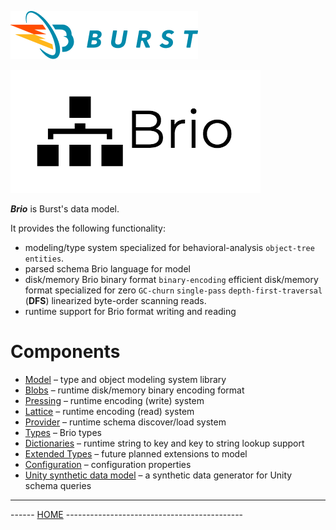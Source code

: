 ![Burst](../documentation/burst_h_small.png "")


![Brio](./doc/brio.png "")

___Brio___ is Burst's data model.

It provides the following functionality:

* modeling/type system specialized for
behavioral-analysis `object-tree` `entities`.
* parsed schema Brio language for model
* disk/memory Brio binary format `binary-encoding` efficient
disk/memory format specialized for zero `GC-churn`
`single-pass` `depth-first-traversal` (**DFS**)
linearized byte-order scanning reads.
* runtime support for Brio format writing and reading

# Components

* [Model](src/main/scala/org/burstsys/brio/model/readme.md) – type and object modeling system library
* [Blobs](src/main/scala/org/burstsys/brio/blob/readme.md) – runtime disk/memory binary encoding format
* [Pressing](src/main/scala/org/burstsys/brio/press/readme.md) – runtime encoding (write) system
* [Lattice](src/main/scala/org/burstsys/brio/configuration/readme.md) – runtime encoding (read) system
* [Provider](src/main/scala/org/burstsys/brio/provider/readme.md) – runtime schema discover/load system
* [Types](src/main/scala/org/burstsys/brio/types/readme.md) – Brio types
* [Dictionaries](src/main/scala/org/burstsys/brio/dictionary/readme.md) – runtime string to key and key to string lookup support
* [Extended Types](src/main/scala/org/burstsys/brio/extended/readme.md) – future planned extensions to model
* [Configuration](src/main/scala/org/burstsys/brio/configuration/readme.md) – configuration properties
* [Unity synthetic data model](src/main/scala/org/burstsys/brio/flurry/provider/unity/readme.md) – a synthetic data generator for Unity schema queries

---
------ [HOME](../readme.md) --------------------------------------------
